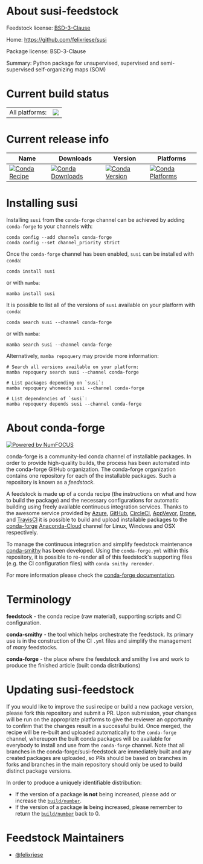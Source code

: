 About susi-feedstock
====================

Feedstock license: [BSD-3-Clause](https://github.com/conda-forge/susi-feedstock/blob/main/LICENSE.txt)

Home: https://github.com/felixriese/susi

Package license: BSD-3-Clause

Summary: Python package for unsupervised, supervised and semi-supervised self-organizing maps (SOM)

Current build status
====================


<table><tr><td>All platforms:</td>
    <td>
      <a href="https://dev.azure.com/conda-forge/feedstock-builds/_build/latest?definitionId=12262&branchName=main">
        <img src="https://dev.azure.com/conda-forge/feedstock-builds/_apis/build/status/susi-feedstock?branchName=main">
      </a>
    </td>
  </tr>
</table>

Current release info
====================

| Name | Downloads | Version | Platforms |
| --- | --- | --- | --- |
| [![Conda Recipe](https://img.shields.io/badge/recipe-susi-green.svg)](https://anaconda.org/conda-forge/susi) | [![Conda Downloads](https://img.shields.io/conda/dn/conda-forge/susi.svg)](https://anaconda.org/conda-forge/susi) | [![Conda Version](https://img.shields.io/conda/vn/conda-forge/susi.svg)](https://anaconda.org/conda-forge/susi) | [![Conda Platforms](https://img.shields.io/conda/pn/conda-forge/susi.svg)](https://anaconda.org/conda-forge/susi) |

Installing susi
===============

Installing `susi` from the `conda-forge` channel can be achieved by adding `conda-forge` to your channels with:

```
conda config --add channels conda-forge
conda config --set channel_priority strict
```

Once the `conda-forge` channel has been enabled, `susi` can be installed with `conda`:

```
conda install susi
```

or with `mamba`:

```
mamba install susi
```

It is possible to list all of the versions of `susi` available on your platform with `conda`:

```
conda search susi --channel conda-forge
```

or with `mamba`:

```
mamba search susi --channel conda-forge
```

Alternatively, `mamba repoquery` may provide more information:

```
# Search all versions available on your platform:
mamba repoquery search susi --channel conda-forge

# List packages depending on `susi`:
mamba repoquery whoneeds susi --channel conda-forge

# List dependencies of `susi`:
mamba repoquery depends susi --channel conda-forge
```


About conda-forge
=================

[![Powered by
NumFOCUS](https://img.shields.io/badge/powered%20by-NumFOCUS-orange.svg?style=flat&colorA=E1523D&colorB=007D8A)](https://numfocus.org)

conda-forge is a community-led conda channel of installable packages.
In order to provide high-quality builds, the process has been automated into the
conda-forge GitHub organization. The conda-forge organization contains one repository
for each of the installable packages. Such a repository is known as a *feedstock*.

A feedstock is made up of a conda recipe (the instructions on what and how to build
the package) and the necessary configurations for automatic building using freely
available continuous integration services. Thanks to the awesome service provided by
[Azure](https://azure.microsoft.com/en-us/services/devops/), [GitHub](https://github.com/),
[CircleCI](https://circleci.com/), [AppVeyor](https://www.appveyor.com/),
[Drone](https://cloud.drone.io/welcome), and [TravisCI](https://travis-ci.com/)
it is possible to build and upload installable packages to the
[conda-forge](https://anaconda.org/conda-forge) [Anaconda-Cloud](https://anaconda.org/)
channel for Linux, Windows and OSX respectively.

To manage the continuous integration and simplify feedstock maintenance
[conda-smithy](https://github.com/conda-forge/conda-smithy) has been developed.
Using the ``conda-forge.yml`` within this repository, it is possible to re-render all of
this feedstock's supporting files (e.g. the CI configuration files) with ``conda smithy rerender``.

For more information please check the [conda-forge documentation](https://conda-forge.org/docs/).

Terminology
===========

**feedstock** - the conda recipe (raw material), supporting scripts and CI configuration.

**conda-smithy** - the tool which helps orchestrate the feedstock.
                   Its primary use is in the construction of the CI ``.yml`` files
                   and simplify the management of *many* feedstocks.

**conda-forge** - the place where the feedstock and smithy live and work to
                  produce the finished article (built conda distributions)


Updating susi-feedstock
=======================

If you would like to improve the susi recipe or build a new
package version, please fork this repository and submit a PR. Upon submission,
your changes will be run on the appropriate platforms to give the reviewer an
opportunity to confirm that the changes result in a successful build. Once
merged, the recipe will be re-built and uploaded automatically to the
`conda-forge` channel, whereupon the built conda packages will be available for
everybody to install and use from the `conda-forge` channel.
Note that all branches in the conda-forge/susi-feedstock are
immediately built and any created packages are uploaded, so PRs should be based
on branches in forks and branches in the main repository should only be used to
build distinct package versions.

In order to produce a uniquely identifiable distribution:
 * If the version of a package **is not** being increased, please add or increase
   the [``build/number``](https://docs.conda.io/projects/conda-build/en/latest/resources/define-metadata.html#build-number-and-string).
 * If the version of a package **is** being increased, please remember to return
   the [``build/number``](https://docs.conda.io/projects/conda-build/en/latest/resources/define-metadata.html#build-number-and-string)
   back to 0.

Feedstock Maintainers
=====================

* [@felixriese](https://github.com/felixriese/)

